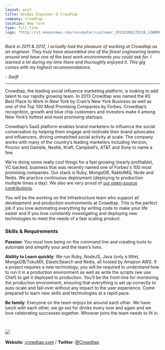 ```yaml
---
layout: post
title: DevOps Engineer @ Crowdtap
company: Crowdtap
location: New York
type: Full-time
logo: "http://s3.amazonaws.com/resumator/customer_20110208170226_LDWNM0CR2TMTU5YN/logos/20121126152737_crowdtap-resumator.png"
---
```


*Back in 2011 & 2012, I actually had the pleasure of working at Crowdtap as an 
engineer.  They truly have assembled one of the finest engineering teams
around and have one of the best work environments you could ask for.  I
learned a lot during my time there and thuroughly enjoyed it.  This gig 
comes with my highest recommendations.*

*\- Swift*

---


Crowdtap, the leading social influence marketing platform, is looking to add
talent to our rapidly growing team. In 2013 Crowdtap was named the #3 Best
Place to Work in New York by Crain’s New York Business as well as one of the
Top 100 Most Promising Companies by Forbes. Crowdtap’s recognition, growth and
blue chip customers and investors make it among New York’s hottest and most
promising startups.

Crowdtap’s SaaS platform enables brand marketers to influence the social
conversation by helping them engage and motivate their brand advocates and
influencers, driving unmatched social activity at scale. The company works
with many of the country’s leading marketers including Verizon, Proctor and
Gamble, Nestle, Kraft, Campbell’s, AT&T and Sony to name a few.

We're doing some really cool things for a fast growing (nearly profitable), VC
backed, business that was recently named one of Forbes's 100 most promising
companies. Our stack is Ruby, MongoDB, RabbitMQ, Node and Redis. We practice
continuous deployment (deploying to production multiple times a day). We also
are very proud of [our open-source contributions](http://crowdtap.github.io/).

You will be the working on the Infrastructure team who support all development
and production environments at Crowdtap. This is the perfect job if you love
automating everything by writing code to make your life easier and if you love
constantly investigating and deploying new technologies to meet the needs of a
fast scaling product.

### Skills & Requirements

**Passion**: You must love being on the command line and creating tools to
automate and simplify your and the team’s lives.

**Ability to Learn quickly**: We run Ruby, NodeJS, Java (only a little),
MongoDB/TokuMX, ElasticSearch and Redis, all hosted by Amazon AWS. If a
project requires a new technology, you will be required to understand how to
run it in a production environment as well as write the scripts (we use Chef)
to get it deployed to production. You’ll be the front-line for monitoring the
production environment, ensuring that everything is set up correctly to
auto-scale and fail-over without any impact to the user experience. Come
prepared to learn new skills and technologies at a rapid pace.

**Be family**: Everyone on the team enjoys be around each other. We have lunch
with each other, we go out for drinks every now and again and we love
celebrating successes together. Whoever joins the team needs to fit in.

<br />
<p class="center">
  <img src="{{ page.logo }}" /><br />
  <br />
  <strong>Website</strong>: <a href="http://crowdtap.com/">crowdtap.com</a> / <strong>Twitter</strong>: <a href="https://twitter.com/crowdtap">@Crowdtap</a>
</p>
